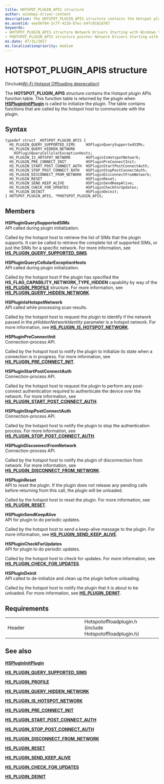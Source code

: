 ```yaml
---
title: HOTSPOT_PLUGIN_APIS structure
author: windows-driver-content
description: The HOTSPOT_PLUGIN_APIS structure contains the Hotspot plugin APIs function table.
ms.assetid: eee56f84-2c7f-4218-b7ec-b4fc0181d767
keywords: 
- HOTSPOT_PLUGIN_APIS structure Network Drivers Starting with Windows Vista
- PHOTSPOT_PLUGIN_APIS structure pointer Network Drivers Starting with Windows Vista
ms.date: 07/31/2017
ms.localizationpriority: medium
---
```


# HOTSPOT\_PLUGIN\_APIS structure

[!include[Wi-Fi Hotspot Offloading deprecation](wi-fi-hotspot-offloading-deprecation.md)]


The **HOTSPOT\_PLUGIN\_APIS** structure contains the Hotspot plugin APIs function table. This function table is returned by the plugin when [**HSPluginInitPlugin**](hsplugininitplugin.md) is called to initialize the plugin. The table contains functions that are called by the hotspot host to communicate with the plugin.

Syntax
------

```ManagedCPlusPlus
typedef struct _HOTSPOT_PLUGIN_APIS {
  HS_PLUGIN_QUERY_SUPPORTED_SIMS     HSPluginQuerySupportedSIMs;
  HS_PLUGIN_QUERY_HIDDEN_NETWORK     HSPluginQueryCellularExceptionHosts;
  HS_PLUGIN_IS_HOTSPOT_NETWORK       HSPluginIsHotspotNetwork;
  HS_PLUGIN_PRE_CONNECT_INIT         HSPluginPreConnectInit;
  HS_PLUGIN_START_POST_CONNECT_AUTH  HSPluginStartPostConnectAuth;
  HS_PLUGIN_STOP_POST_CONNECT_AUTH   HSPluginStopPostConnectAuth;
  HS_PLUGIN_DISCONNECT_FROM_NETWORK  HSPluginDisconnectFromNetwork;
  HS_PLUGIN_RESET                    HSPluginReset;
  HS_PLUGIN_SEND_KEEP_ALIVE          HSPluginSendKeepAlive;
  HS_PLUGIN_CHECK_FOR_UPDATES        HSPluginCheckForUpdates;
  HS_PLUGIN_DEINIT                   HSPluginDeinit;
} HOTSPOT_PLUGIN_APIS, *PHOTSPOT_PLUGIN_APIS;
```

Members
-------

**HSPluginQuerySupportedSIMs**  
API called during plugin initialization.

Called by the hotspot host to retrieve the list of SIMs that the plugin supports. It can be called to retrieve the complete list of supported SIMs, or just the SIMs for a specific network. For more information, see [**HS\_PLUGIN\_QUERY\_SUPPORTED\_SIMS**](hs-plugin-query-supported-sims.md).

**HSPluginQueryCellularExceptionHosts**  
API called during plugin initialization.

Called by the hotspot host if the plugin has specified the **HS\_FLAG\_CAPABILITY\_NETWORK\_TYPE\_HIDDEN** capability by way of the [**HS\_PLUGIN\_PROFILE**](hs-plugin-profile.md) structure. For more information, see [**HS\_PLUGIN\_QUERY\_HIDDEN\_NETWORK**](hs-plugin-query-hidden-network.md).

**HSPluginIsHotspotNetwork**  
API called while processing scan results.

Called by the hotspot host to request the plugin to identify if the network passed in the *pHiddenNetworkIdentity* parameter is a hotspot network. For more information, see [**HS\_PLUGIN\_IS\_HOTSPOT\_NETWORK**](hs-plugin-is-hotspot-network.md).

**HSPluginPreConnectInit**  
Connection-process API.

Called by the hotspot host to notify the plugin to initialize its state when a connection is in progress. For more information, see [**HS\_PLUGIN\_PRE\_CONNECT\_INIT**](hs-plugin-pre-connect-init.md).

**HSPluginStartPostConnectAuth**  
Connection-process API.

Called by the hotspot host to request the plugin to perform any post-connect authentication required to authenticate the device over the network. For more information, see [**HS\_PLUGIN\_START\_POST\_CONNECT\_AUTH**](hs-plugin-start-post-connect-auth.md).

**HSPluginStopPostConnectAuth**  
Connection-process API.

Called by the hotspot host to notify the plugin to stop the authentication process. For more information, see [**HS\_PLUGIN\_STOP\_POST\_CONNECT\_AUTH**](hs-plugin-stop-post-connect-auth.md).

**HSPluginDisconnectFromNetwork**  
Connection-process API.

Called by the hotspot host to notify the plugin of disconnection from network. For more information, see [**HS\_PLUGIN\_DISCONNECT\_FROM\_NETWORK**](hs-plugin-disconnect-from-network.md).

**HSPluginReset**  
API to reset the plugin. If the plugin does not release any pending calls before returning from this call, the plugin will be unloaded.

Called by the hotspot host to reset the plugin. For more information, see [**HS\_PLUGIN\_RESET**](hs-plugin-reset.md).

**HSPluginSendKeepAlive**  
API for plugin to do periodic updates.

Called by the hotspot host to send a keep-alive message to the plugin. For more information, see [**HS\_PLUGIN\_SEND\_KEEP\_ALIVE**](hs-plugin-send-keep-alive.md).

**HSPluginCheckForUpdates**  
API for plugin to do periodic updates.

Called by the hotspot host to check for updates. For more information, see [**HS\_PLUGIN\_CHECK\_FOR\_UPDATES**](hs-plugin-check-for-updates.md).

**HSPluginDeinit**  
API called to de-initialize and clean up the plugin before unloading.

Called by the hotspot host to notify the plugin that it is about to be unloaded. For more information, see [**HS\_PLUGIN\_DEINIT**](hs-plugin-deinit.md).

Requirements
------------

<table>
<colgroup>
<col width="50%" />
<col width="50%" />
</colgroup>
<tbody>
<tr class="odd">
<td><p>Header</p></td>
<td>Hotspotoffloadplugin.h (include Hotspotoffloadplugin.h)</td>
</tr>
</tbody>
</table>

## See also


[**HSPluginInitPlugin**](hsplugininitplugin.md)

[**HS\_PLUGIN\_QUERY\_SUPPORTED\_SIMS**](hs-plugin-query-supported-sims.md)

[**HS\_PLUGIN\_PROFILE**](hs-plugin-profile.md)

[**HS\_PLUGIN\_QUERY\_HIDDEN\_NETWORK**](hs-plugin-query-hidden-network.md)

[**HS\_PLUGIN\_IS\_HOTSPOT\_NETWORK**](hs-plugin-is-hotspot-network.md)

[**HS\_PLUGIN\_PRE\_CONNECT\_INIT**](hs-plugin-pre-connect-init.md)

[**HS\_PLUGIN\_START\_POST\_CONNECT\_AUTH**](hs-plugin-start-post-connect-auth.md)

[**HS\_PLUGIN\_STOP\_POST\_CONNECT\_AUTH**](hs-plugin-stop-post-connect-auth.md)

[**HS\_PLUGIN\_DISCONNECT\_FROM\_NETWORK**](hs-plugin-disconnect-from-network.md)

[**HS\_PLUGIN\_RESET**](hs-plugin-reset.md)

[**HS\_PLUGIN\_SEND\_KEEP\_ALIVE**](hs-plugin-send-keep-alive.md)

[**HS\_PLUGIN\_CHECK\_FOR\_UPDATES**](hs-plugin-check-for-updates.md)

[**HS\_PLUGIN\_DEINIT**](hs-plugin-deinit.md)

 

 





